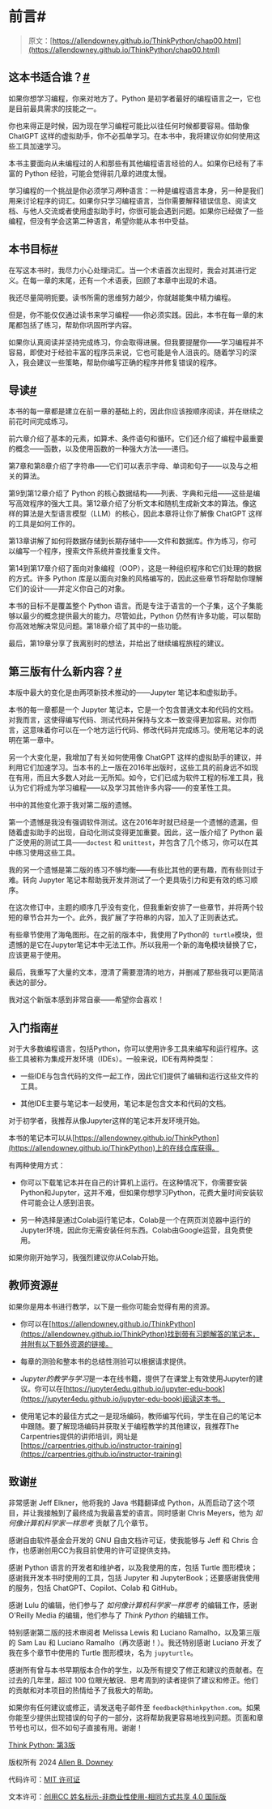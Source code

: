 # 前言#

> 原文：[https://allendowney.github.io/ThinkPython/chap00.html](https://allendowney.github.io/ThinkPython/chap00.html)

## 这本书适合谁？[#](#who-is-this-book-for "Link to this heading")

如果你想学习编程，你来对地方了。Python 是初学者最好的编程语言之一，它也是目前最具需求的技能之一。

你也来得正是时候，因为现在学习编程可能比以往任何时候都要容易。借助像 ChatGPT 这样的虚拟助手，你不必孤单学习。在本书中，我将建议你如何使用这些工具加速学习。

本书主要面向从未编程过的人和那些有其他编程语言经验的人。如果你已经有了丰富的 Python 经验，可能会觉得前几章的进度太慢。

学习编程的一个挑战是你必须学习*两*种语言：一种是编程语言本身，另一种是我们用来讨论程序的词汇。如果你只学习编程语言，当你需要解释错误信息、阅读文档、与他人交流或者使用虚拟助手时，你很可能会遇到问题。如果你已经做了一些编程，但没有学会这第二种语言，希望你能从本书中受益。

## 本书目标[#](#goals-of-the-book "Link to this heading")

在写这本书时，我尽力小心处理词汇。当一个术语首次出现时，我会对其进行定义。在每一章的末尾，还有一个术语表，回顾了本章中出现的术语。

我还尽量简明扼要。读书所需的思维努力越少，你就越能集中精力编程。

但是，你不能仅仅通过读书来学习编程——你必须实践。因此，本书在每一章的末尾都包括了练习，帮助你巩固所学内容。

如果你认真阅读并坚持完成练习，你会取得进展。但我要提醒你——学习编程并不容易，即使对于经验丰富的程序员来说，它也可能是令人沮丧的。随着学习的深入，我会建议一些策略，帮助你编写正确的程序并修复错误的程序。

## 导读[#](#navigating-the-book "Link to this heading")

本书的每一章都是建立在前一章的基础上的，因此你应该按顺序阅读，并在继续之前花时间完成练习。

前六章介绍了基本的元素，如算术、条件语句和循环。它们还介绍了编程中最重要的概念——函数，以及使用函数的一种强大方法——递归。

第7章和第8章介绍了字符串——它们可以表示字母、单词和句子——以及与之相关的算法。

第9到第12章介绍了 Python 的核心数据结构——列表、字典和元组——这些是编写高效程序的强大工具。第12章介绍了分析文本和随机生成新文本的算法。像这样的算法是大型语言模型（LLM）的核心，因此本章将让你了解像 ChatGPT 这样的工具是如何工作的。

第13章讲解了如何将数据存储到长期存储中——文件和数据库。作为练习，你可以编写一个程序，搜索文件系统并查找重复文件。

第14到第17章介绍了面向对象编程（OOP），这是一种组织程序和它们处理的数据的方式。许多 Python 库是以面向对象的风格编写的，因此这些章节将帮助你理解它们的设计——并定义你自己的对象。

本书的目标不是覆盖整个 Python 语言。而是专注于语言的一个子集，这个子集能够以最少的概念提供最大的能力。尽管如此，Python 仍然有许多功能，可以帮助你高效地解决常见问题。第18章介绍了其中的一些功能。

最后，第19章分享了我离别时的想法，并给出了继续编程旅程的建议。

## 第三版有什么新内容？[#](#whats-new-in-the-third-edition "Link to this heading")

本版中最大的变化是由两项新技术推动的——Jupyter 笔记本和虚拟助手。

本书的每一章都是一个 Jupyter 笔记本，它是一个包含普通文本和代码的文档。对我而言，这使得编写代码、测试代码并保持与文本一致变得更加容易。对你而言，这意味着你可以在一个地方运行代码、修改代码并完成练习。使用笔记本的说明在第一章中。

另一个大变化是，我增加了有关如何使用像 ChatGPT 这样的虚拟助手的建议，并利用它们加速学习。当本书的上一版在2016年出版时，这些工具的前身远不如现在有用，而且大多数人对此一无所知。如今，它们已成为软件工程的标准工具，我认为它们将成为学习编程——以及学习其他许多内容——的变革性工具。

书中的其他变化源于我对第二版的遗憾。

第一个遗憾是我没有强调软件测试。这在2016年时就已经是一个遗憾的遗漏，但随着虚拟助手的出现，自动化测试变得更加重要。因此，这一版介绍了 Python 最广泛使用的测试工具——`doctest` 和 `unittest`，并包含了几个练习，你可以在其中练习使用这些工具。

我的另一个遗憾是第二版的练习不够均衡——有些比其他的更有趣，而有些则过于难。转向 Jupyter 笔记本帮助我开发并测试了一个更具吸引力和更有效的练习顺序。

在这次修订中，主题的顺序几乎没有变化，但我重新安排了一些章节，并将两个较短的章节合并为一个。此外，我扩展了字符串的内容，加入了正则表达式。

有些章节使用了海龟图形。在之前的版本中，我使用了Python的` turtle`模块，但遗憾的是它在Jupyter笔记本中无法工作。所以我用一个新的海龟模块替换了它，应该更易于使用。

最后，我重写了大量的文本，澄清了需要澄清的地方，并删减了那些我可以更简洁表达的部分。

我对这个新版本感到非常自豪——希望你会喜欢！

## 入门指南[#](#getting-started "跳转到该部分")

对于大多数编程语言，包括Python，你可以使用许多工具来编写和运行程序。这些工具被称为集成开发环境（IDEs）。一般来说，IDE有两种类型：

+   一些IDE与包含代码的文件一起工作，因此它们提供了编辑和运行这些文件的工具。

+   其他IDE主要与笔记本一起使用，笔记本是包含文本和代码的文档。

对于初学者，我推荐从像Jupyter这样的笔记本开发环境开始。

本书的笔记本可以从[https://allendowney.github.io/ThinkPython](https://allendowney.github.io/ThinkPython)上的在线仓库获得。

有两种使用方式：

+   你可以下载笔记本并在自己的计算机上运行。在这种情况下，你需要安装Python和Jupyter，这并不难，但如果你想学习Python，花费大量时间安装软件可能会让人感到沮丧。

+   另一种选择是通过Colab运行笔记本，Colab是一个在网页浏览器中运行的Jupyter环境，因此你无需安装任何东西。Colab由Google运营，且免费使用。

如果你刚开始学习，我强烈建议你从Colab开始。

## 教师资源[#](#resources-for-teachers "跳转到该部分")

如果你是用本书进行教学，以下是一些你可能会觉得有用的资源。

+   你可以在[https://allendowney.github.io/ThinkPython](https://allendowney.github.io/ThinkPython)找到带有习题解答的笔记本，并附有以下额外资源的链接。

+   每章的测验和整本书的总结性测验可以根据请求提供。

+   *Jupyter的教学与学习*是一本在线书籍，提供了在课堂上有效使用Jupyter的建议。你可以在[https://jupyter4edu.github.io/jupyter-edu-book](https://jupyter4edu.github.io/jupyter-edu-book)阅读这本书。

+   使用笔记本的最佳方式之一是现场编码，教师编写代码，学生在自己的笔记本中跟随。要了解现场编码并获取关于编程教学的其他建议，我推荐The Carpentries提供的讲师培训，网址是[https://carpentries.github.io/instructor-training](https://carpentries.github.io/instructor-training)

## 致谢[#](#acknowledgments "Link to this heading")

非常感谢 Jeff Elkner，他将我的 Java 书籍翻译成 Python，从而启动了这个项目，并让我接触到了最终成为我最喜爱的语言。同时感谢 Chris Meyers，他为 *如何像计算机科学家一样思考* 贡献了几个章节。

感谢自由软件基金会开发的 GNU 自由文档许可证，使我能够与 Jeff 和 Chris 合作，也感谢创用CC为我目前使用的许可证提供支持。

感谢 Python 语言的开发者和维护者，以及我使用的库，包括 Turtle 图形模块；感谢我开发本书时使用的工具，包括 Jupyter 和 JupyterBook；还要感谢我使用的服务，包括 ChatGPT、Copilot、Colab 和 GitHub。

感谢 Lulu 的编辑，他们参与了 *如何像计算机科学家一样思考* 的编辑工作，感谢 O'Reilly Media 的编辑，他们参与了 *Think Python* 的编辑工作。

特别感谢第二版的技术审阅者 Melissa Lewis 和 Luciano Ramalho，以及第三版的 Sam Lau 和 Luciano Ramalho（再次感谢！）。我还特别感谢 Luciano 开发了我在多个章节中使用的 Turtle 图形模块，名为 `jupyturtle`。

感谢所有曾与本书早期版本合作的学生，以及所有提交了修正和建议的贡献者。在过去的几年里，超过 100 位眼光敏锐、思考周到的读者提供了建议和修正。他们的贡献和对本项目的热情给予了我极大的帮助。

如果你有任何建议或修正，请发送电子邮件至 `feedback@thinkpython.com`。如果你能至少提供出现错误的句子的一部分，这将帮助我更容易地找到问题。页面和章节号也可以，但不如句子直接有用。谢谢！

[Think Python: 第3版](https://allendowney.github.io/ThinkPython/index.html)

版权所有 2024 [Allen B. Downey](https://allendowney.com)

代码许可：[MIT 许可证](https://mit-license.org/)

文本许可：[创用CC 姓名标示-非商业性使用-相同方式共享 4.0 国际版](https://creativecommons.org/licenses/by-nc-sa/4.0/)

